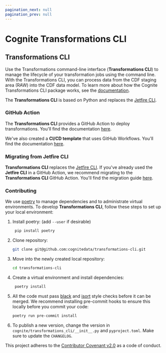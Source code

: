 ```yaml
---
pagination_next: null
pagination_prev: null
---
```


# Cognite Transformations CLI

## Transformations CLI

Use the Transformations command-line interface (**Transformations CLI**) to manage the lifecycle of your transformation jobs using the command line. With the Transformations CLI, you can process data from the CDF staging area (RAW) into the CDF data model. To learn more about how the Cognite Transformations CLI package works, see the [documentation](https://cognite-transformations-cli.readthedocs-hosted.com/en/latest/).

The **Transformations CLI** is based on Python and replaces the [Jetfire CLI](https://github.com/cognitedata/jetfire-cli).

### GitHub Action

The **Transformations CLI** provides a GitHub Action to deploy transformations. You'll find the documentation [here](https://github.com/cognitedata/transformations-cli/blob/main/githubaction.md).

We've also created a **CI/CD template** that uses GitHub Workflows. You'll find the documentation [here](https://github.com/cognitedata/transformations-action-template).

### Migrating from Jetfire CLI

**Transformations CLI** replaces the [Jetfire CLI](https://github.com/cognitedata/jetfire-cli). If you've already used the **Jetfire CLI** in a GitHub Action, we recommend migrating to the **Transformations CLI** GitHub Action. You'll find the migration guide [here](https://github.com/cognitedata/transformations-cli/blob/main/migrationguide.md).

### Contributing

We use [poetry](https://python-poetry.org) to manage dependencies and to administrate virtual environments. To develop
**Transformations CLI**, follow these steps to set up your local environment:

1. Install poetry: (add `--user` if desirable)

   ```bash
    pip install poetry
   ```

2. Clone repository:

   ```bash
   git clone git@github.com:cognitedata/transformations-cli.git
   ```

3. Move into the newly created local repository:

   ```bash
   cd transformations-cli
   ```

4. Create a virtual environment and install dependencies:

   ```bash
    poetry install
   ```

5. All the code must pass [black](https://github.com/ambv/black) and [isort](https://github.com/timothycrosley/isort) style
   checks before it can be merged. We recommend installing pre-commit hooks to ensure this locally before you commit your code:

   ```bash
   poetry run pre-commit install
   ```

6. To publish a new version, change the version in `cognite/transformations_cli/__init__.py` and `pyproject.toml`. Make sure to update the `CHANGELOG`.

This project adheres to the [Contributor Covenant v2.0](https://www.contributor-covenant.org/version/2/0/code_of_conduct/)
as a code of conduct.
